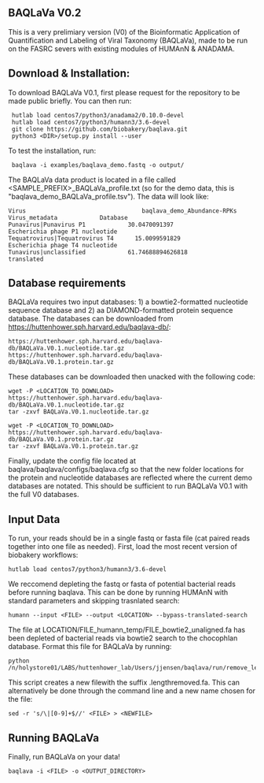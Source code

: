 ## BAQLaVa V0.2

This is a very prelimiary version (V0) of the Bioinformatic Application of Quantification and Labeling of Viral Taxonomy (BAQLaVa), made to be run on the FASRC severs with existing modules of HUMAnN & ANADAMA. 

## Download & Installation:

To download BAQLaVa V0.1, first please request for the repository to be made public briefly. You can then run: 

     hutlab load centos7/python3/anadama2/0.10.0-devel
     hutlab load centos7/python3/humann3/3.6-devel
     git clone https://github.com/biobakery/baqlava.git
     python3 <DIR>/setup.py install --user

To test the installation, run: 

     baqlava -i examples/baqlava_demo.fastq -o output/
     
The BAQLaVa data product is located in a file called <SAMPLE_PREFIX>_BAQLaVa_profile.txt (so for the demo data, this is "baqlava_demo_BAQLaVa_profile.tsv"). The data will look like: 

    Virus	                              baqlava_demo_Abundance-RPKs	Virus_metadata	          Database
    Punavirus|Punavirus P1	          30.0470091397	               Escherichia phage P1	nucleotide
    Tequatrovirus|Tequatrovirus T4      15.0099591829	               Escherichia phage T4	nucleotide
    Tunavirus|unclassified	          61.74688894626818		                              translated

## Database requirements

BAQLaVa requires two input databases: 1) a bowtie2-formatted nucleotide sequence database and 2) aa DIAMOND-formatted protein sequence database. The databases can be downloaded from https://huttenhower.sph.harvard.edu/baqlava-db/:

 
    https://huttenhower.sph.harvard.edu/baqlava-db/BAQLaVa.V0.1.nucleotide.tar.gz
    https://huttenhower.sph.harvard.edu/baqlava-db/BAQLaVa.V0.1.protein.tar.gz   
   
These databases can be downloaded then unacked with the following code:
    
    wget -P <LOCATION_TO_DOWNLOAD> https://huttenhower.sph.harvard.edu/baqlava-db/BAQLaVa.V0.1.nucleotide.tar.gz
    tar -zxvf BAQLaVa.V0.1.nucleotide.tar.gz
    
    wget -P <LOCATION_TO_DOWNLOAD> https://huttenhower.sph.harvard.edu/baqlava-db/BAQLaVa.V0.1.protein.tar.gz
    tar -zxvf BAQLaVa.V0.1.protein.tar.gz

Finally, update the config file located at baqlava/baqlava/configs/baqlava.cfg so that the new folder locations for the protein and nucleotide databases are reflected where the current demo databases are notated. This should be sufficient to run BAQLaVa V0.1 with the full V0 databases. 

## Input Data

To run, your reads should be in a single fastq or fasta file (cat paired reads together into one file as needed). 
First, load the most recent version of biobakery workflows: 
  ```
  hutlab load centos7/python3/humann3/3.6-devel
  ```
We reccomend depleting the fastq or fasta of potential bacterial reads before running baqlava. This can be done by running HUMAnN with standard parameters and skipping trasnlated search: 
  ```
  humann --input <FILE> --output <LOCATION> --bypass-translated-search
  ```
The file at LOCATION/FILE_humann_temp/FILE_bowtie2_unaligned.fa has been depleted of bacterial reads via bowtie2 search to the chocophlan database. Format this file for BAQLaVa by running:
  ```
  python /n/holystore01/LABS/huttenhower_lab/Users/jjensen/baqlava/run/remove_lengths_humann_bacterial_depletion.py
  ```
This script creates a new filewith the suffix .lengthremoved.fa. This can alternatively be done through the command line and a new name chosen for the file:
  ```
  sed -r 's/\|[0-9]+$//' <FILE> > <NEWFILE>
  ```
## Running BAQLaVa

Finally, run BAQLaVa on your data!
```
baqlava -i <FILE> -o <OUTPUT_DIRECTORY>
```



